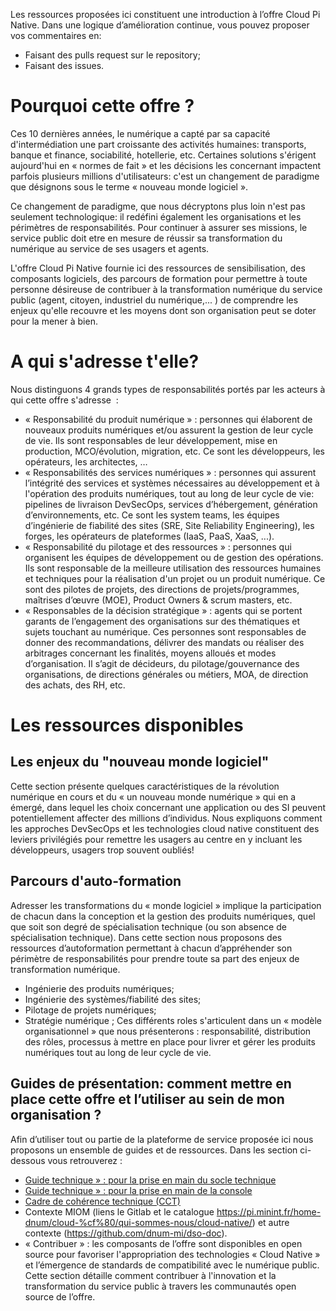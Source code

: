 Les ressources proposées ici constituent une introduction à l’offre Cloud Pi Native. Dans une logique d’amélioration continue, vous pouvez proposer vos commentaires en:
- Faisant des pulls request sur le repository;
- Faisant des issues.

# Pourquoi cette offre ? 
Ces 10 dernières années, le numérique a capté par sa capacité d'intermédiation une part croissante des activités humaines: transports, banque et finance, sociabilité, hotellerie, etc. Certaines solutions s'érigent aujourd'hui en « normes de fait » et les décisions les concernant impactent parfois plusieurs millions d'utilisateurs: c'est un changement de paradigme que désignons sous le terme « nouveau monde logiciel ».

Ce changement de paradigme, que nous décryptons plus loin n'est pas seulement technologique: il redéfini également les organisations et les périmètres de responsabilités. Pour continuer à assurer ses missions, le service public doit etre en mesure de réussir sa transformation du numérique au service de ses usagers et agents.

L'offre Cloud Pi Native fournie ici des ressources de sensibilisation, des composants logiciels, des parcours de formation pour permettre à toute personne désireuse de contribuer à la transformation numérique du service public (agent, citoyen, industriel du numérique,... ) de comprendre les enjeux qu'elle recouvre et les moyens dont son organisation peut se doter pour la mener à bien.


# A qui s'adresse t'elle? 
Nous distinguons 4 grands types de responsabilités portés par les acteurs à qui cette offre s'adresse  :
- « Responsabilité du produit numérique » : personnes qui élaborent de nouveaux produits numériques et/ou assurent la gestion de leur cycle de vie. Ils sont responsables de leur développement, mise en production, MCO/évolution, migration, etc. Ce sont les développeurs, les opérateurs, les architectes, … 
- « Responsabilités des services numériques » : personnes qui assurent l’intégrité des services et systèmes nécessaires au développement et à l'opération des produits numériques, tout au long de leur cycle de vie: pipelines de livraison DevSecOps, services d’hébergement, génération d’environnements, etc. Ce sont les system teams, les équipes d’ingénierie de fiabilité des sites (SRE, Site Reliability Engineering), les forges, les opérateurs de plateformes (IaaS, PaaS, XaaS, ...).
- « Responsabilité du pilotage et des ressources » : personnes qui organisent les équipes de développement ou de gestion des opérations. Ils sont responsable de la meilleure utilisation des ressources humaines et techniques pour la réalisation d'un projet ou un produit numérique. Ce sont des pilotes de projets, des directions de projets/programmes, maîtrises d’œuvre (MOE), Product Owners & scrum masters, etc.
- « Responsables de la décision stratégique » : agents qui se portent garants de l’engagement des organisations sur des thématiques et sujets touchant au numérique. Ces personnes sont responsables de donner des recommandations, délivrer des mandats ou réaliser des arbitrages concernant les finalités, moyens alloués et modes d’organisation. Il s’agit de décideurs, du pilotage/gouvernance des organisations, de directions générales ou métiers, MOA, de direction des achats, des RH, etc.
 

# Les ressources disponibles

## Les enjeux du "nouveau monde logiciel" 
Cette section présente quelques caractéristiques de la révolution numérique en cours et du « un nouveau monde numérique » qui en a émergé, dans lequel les choix concernant une application ou des SI peuvent potentiellement affecter des millions d’individus. Nous expliquons comment les approches DevSecOps et les technologies cloud native constituent des leviers privilégiés pour remettre les usagers au centre en y incluant les développeurs, usagers trop souvent oubliés!
 
## Parcours d'auto-formation
Adresser les transformations du « monde logiciel » implique la participation de chacun dans la conception et la gestion des produits numériques, quel que soit son degré de spécialisation technique (ou son absence de spécialisation technique). Dans cette section nous proposons des ressources d’autoformation permettant à chacun d’appréhender son périmètre de responsabilités pour prendre toute sa part des enjeux de transformation numérique.
- Ingénierie des produits numériques;
- Ingénierie des systèmes/fiabilité des sites;
- Pilotage de projets numériques;
- Stratégie numérique ;
Ces différents roles s'articulent dans un « modèle organisationnel » que nous présenterons : responsabilité, distribution des rôles, processus à mettre en place pour livrer et gérer les produits numériques tout au long de leur cycle de vie. 
 
## Guides de présentation: comment mettre en place cette offre et l’utiliser au sein de mon organisation ? 
Afin d’utiliser tout ou partie de la plateforme de service proposée ici nous proposons un ensemble de guides et de ressources. Dans les section ci-dessous vous retrouverez : 
- [Guide technique » : pour la prise en main du socle technique](https://github.com/dnum-mi/dso-socle) 
- [Guide technique » : pour la prise en main de la console](https://github.com/dnum-mi/dso-console)  
- [Cadre de cohérence technique (CCT)](https://github.com/dnum-mi/CCT-Cloud-Native)
- Contexte MIOM (liens le Gitlab et le catalogue https://pi.minint.fr/home-dnum/cloud-%cf%80/qui-sommes-nous/cloud-native/) et autre contexte (https://github.com/dnum-mi/dso-doc).
-	« Contribuer » : les composants de l’offre sont disponibles en open source pour favoriser l'appropriation des technologies « Cloud Native » et l’émergence de standards de compatibilité avec le numérique public. Cette section détaille comment contribuer à l'innovation et la transformation du service public à travers les communautés open source de l’offre.


